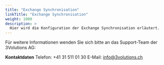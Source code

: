 ```yaml
---
title: "Exchange Synchronisation"
linkTitle: "Exchange Synchronisation"
weight: 1000 
description: >
  Hier wird die Konfiguration der Exchange Synchronisation erläutert.
---
```


Für weitere Informationen wenden Sie sich bitte an das Support-Team der 3Volutions AG:

__Kontaktdaten__
Telefon: +41 31 511 01 30
E-Mail: info@3volutions.ch

